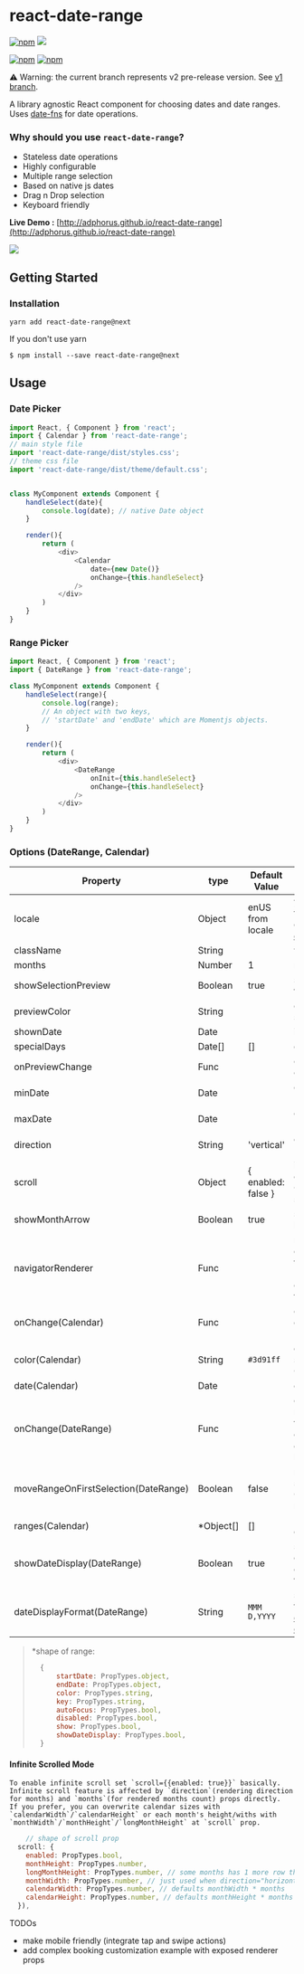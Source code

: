 # react-date-range
[![npm](https://img.shields.io/npm/v/react-date-range.svg?style=flat-square)](https://www.npmjs.com/package/react-date-range)
![](https://img.shields.io/bithound/dependencies/github/adphorus/react-date-range.svg?style=flat-square)

[![npm](https://img.shields.io/npm/l/react-date-range.svg?style=flat-square)]()
[![npm](https://img.shields.io/npm/dm/localeval.svg?style=flat-square)](https://www.npmjs.com/package/react-date-range)

⚠️ Warning: the current branch represents v2 pre-release version. See [v1 branch](https://github.com/Adphorus/react-date-range/tree/v1).

A library agnostic React component for choosing dates and date ranges. Uses [date-fns](http://date-fns.org/) for date operations.

### Why should you use `react-date-range`?

- Stateless date operations
- Highly configurable
- Multiple range selection
- Based on native js dates
- Drag n Drop selection
- Keyboard friendly

**Live Demo :** [http://adphorus.github.io/react-date-range](http://adphorus.github.io/react-date-range)

![](https://raw.githubusercontent.com/Adphorus/react-date-range/next/demo/assets/src/ss.png)


## Getting Started
### Installation

```
yarn add react-date-range@next
```

If you don't use yarn
```
$ npm install --save react-date-range@next
```

## Usage
### Date Picker
```javascript
import React, { Component } from 'react';
import { Calendar } from 'react-date-range';
// main style file
import 'react-date-range/dist/styles.css';
// theme css file
import 'react-date-range/dist/theme/default.css';


class MyComponent extends Component {
	handleSelect(date){
		console.log(date); // native Date object
	}

	render(){
		return (
			<div>
				<Calendar
					date={new Date()}
					onChange={this.handleSelect}
				/>
			</div>
		)
	}
}

```

### Range Picker
```javascript
import React, { Component } from 'react';
import { DateRange } from 'react-date-range';

class MyComponent extends Component {
	handleSelect(range){
		console.log(range);
		// An object with two keys,
		// 'startDate' and 'endDate' which are Momentjs objects.
	}

	render(){
		return (
			<div>
				<DateRange
					onInit={this.handleSelect}
					onChange={this.handleSelect}
				/>
			</div>
		)
	}
}

```
### Options (DateRange, Calendar)
Property                             | type      | Default Value    | Desctiption
-------------------------------------|-----------|------------------|-----------------------------------------------------------------
locale                               | Object    | enUS from locale | you can view full list from [here](https://github.com/Adphorus/react-date-range/tree/next/src/locale/index.js). Locales directly exported from [`date-fns/locales`](https://date-fns.org/v2.0.0-alpha.7/docs/I18n#supported-languages).
className                            | String    |                  | wrapper classname
months                               | Number    | 1                | rendered month count
showSelectionPreview                 | Boolean   | true             | show preview on focused/hovered dates
previewColor                         | String    |                  | defines color for selection preview
shownDate                            | Date      |                  | initial focus date
specialDays                          | Date[]    | []               | defines special days
onPreviewChange                      | Func      |                  | callback for preview changes. fn()
minDate                              | Date      |                  | defines minimum date. Disabled earlier dates
maxDate                              | Date      |                  | defines maximum date. Disabled later dates
direction                            | String    | 'vertical'                 | defines maximum date. Disabled later dates
scroll                       				 | Object    | { enabled: false }| infinite scroll behaviour configuration. Checkout [Infinite Scroll](#infinite-scrolled-mode) section 
showMonthArrow                       | Boolean   | true             | show/hide month arrow button
navigatorRenderer                    | Func      |                  | renderer for focused date navigation area. fn(currentFocusedDate: Date, changeShownDate: func, props: object)
onChange(Calendar)                   | Func      |                  | callback function for date changes. fn(date: Date)
color(Calendar)                      | String    | `#3d91ff`        | defines color for selected date in Calendar
date(Calendar)                       | Date      |                  | date value for Calendar
onChange(DateRange)                  | Func      |                  | callback function for range changes. fn(changes). changes contains `startDate` and `endDate` under an object key of changed range
moveRangeOnFirstSelection(DateRange) | Boolean   | false            | move range on startDate selection. Otherwise endDate will replace with startDate.
ranges(Calendar)                     | *Object[] | []               | Defines ranges. array of range object
showDateDisplay(DateRange)      | Boolean   | true             | show/hide selection display row. Uses `dateDisplayFormat` for formatter
dateDisplayFormat(DateRange)         | String    | `MMM D,YYYY`     | selected range preview formatter. checkout [date-fns's format option](https://date-fns.org/v2.0.0-alpha.7/docs/format)


> *shape of range:
> ```js
>	{
>		startDate: PropTypes.object,
>		endDate: PropTypes.object,
>		color: PropTypes.string,
>		key: PropTypes.string,
>		autoFocus: PropTypes.bool,
>		disabled: PropTypes.bool,
>		show: PropTypes.bool,
>		showDateDisplay: PropTypes.bool,
>	}
>```

#### Infinite Scrolled Mode

	To enable infinite scroll set `scroll={{enabled: true}}` basically. Infinite scroll feature is affected by `direction`(rendering direction for months) and `months`(for rendered months count) props directly.
	If you prefer, you can overwrite calendar sizes with `calendarWidth`/`calendarHeight` or each month's height/withs with `monthWidth`/`monthHeight`/`longMonthHeight` at `scroll` prop.

```js
	// shape of scroll prop
  scroll: {
    enabled: PropTypes.bool, 
    monthHeight: PropTypes.number,
    longMonthHeight: PropTypes.number, // some months has 1 more row than others
    monthWidth: PropTypes.number, // just used when direction="horizontal"
    calendarWidth: PropTypes.number, // defaults monthWidth * months
    calendarHeight: PropTypes.number, // defaults monthHeight * months
  }),
```


TODOs

- make mobile friendly (integrate tap and swipe actions)
- add complex booking customization example with exposed renderer props
